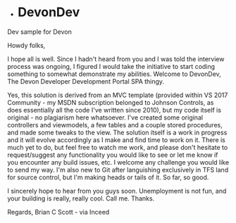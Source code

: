 

- # DevonDev
Dev sample for Devon

Howdy folks,

I hope all is well. Since I hadn't heard from you and I was told the interview process was ongoing, I figured I would take the initiative to start coding something to somewhat demonstrate my abilities. Welcome to DevonDev, The Devon Developer Development Portal SPA thingy.

Yes, this solution is derived from an MVC template (provided within VS 2017 Community - my MSDN subscription belonged to Johnson Controls, as does essentially all the code I've written since 2010), but my code itself is original - no plagiarism here whatsoever. I've created some original controllers and viewmodels, a few tables and a couple stored procedures, and made some tweaks to the view. The solution itself is a work in progress and it will evolve accordingly as I make and find time to work on it. There is much yet to do, but feel free to watch me work, and please don't hesitate to request/suggest any functionality you would like to see or let me know if you encounter any build issues, etc. I welcome any challenge you would like to send my way. I'm also new to Git after languishing exclusively in TFS land for source control, but I'm making heads or tails of it. So far, so good.

I sincerely hope to hear from you guys soon. Unemployment is not fun, and your building is really, really cool. Call me. Thanks.

Regards,
Brian C Scott - via Inceed

